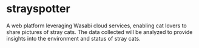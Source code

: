 # strayspotter
A web platform leveraging Wasabi cloud services, enabling cat lovers to share pictures of stray cats. The data collected will be analyzed to provide insights into the environment and status of stray cats.
